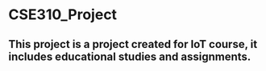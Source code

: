 # CSE310_Project
## This project is a project created for IoT course, it includes educational studies and assignments.

<!--This is a test comment.-->